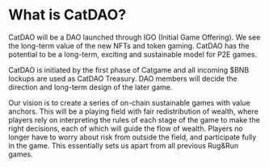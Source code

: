 # What is CatDAO?

CatDAO will be a DAO launched through IGO (Initial Game Offering). We see the long-term value of the new NFTs and token gaming. CatDAO has the potential to be a long-term, exciting and sustainable model for P2E games.

CatDAO is initiated by the first phase of Catgame and all incoming $BNB lockups are used as CatDAO Treasury. DAO members will decide the direction and long-term design of the later game.

Our vision is to create a series of on-chain sustainable games with value anchors. This will be a playing field with fair redistribution of wealth, where players rely on interpreting the rules of each stage of the game to make the right decisions, each of which will guide the flow of wealth. Players no longer have to worry about risk from outside the field, and participate fully in the game. This essentially sets us apart from all previous Rug\&Run games.
